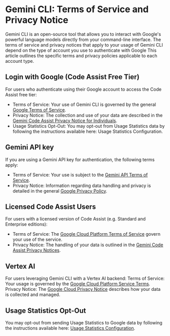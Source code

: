 # Gemini CLI: Terms of Service and Privacy Notice

Gemini CLI is an open-source tool that allows you to interact with Google's powerful language models directly from your command-line interface. The terms of service and privacy notices that apply to your usage of Gemini CLI depend on the type of account you use to authenticate with Google
This article outlines the specific terms and privacy policies applicable to each account type.

## Login with Google (Code Assist Free Tier)

For users who authenticate using their Google account to access the Code Assist free tier:
- Terms of Service: Your use of Gemini CLI is governed by the general [Google Terms of Service](https://policies.google.com/terms?hl=en-US).
- Privacy Notice: The collection and use of your data are described in the [Gemini Code Assist Privacy Notice for Individuals](https://developers.google.com/gemini-code-assist/resources/privacy-notice-gemini-code-assist-individuals).
- Usage Statistics Opt-Out: You may opt-out from Usage Statistics data by following the instructions available here: Usage Statistics Configuration.

## Gemini API key

If you are using a Gemini API key for authentication, the following terms apply:
- Terms of Service: Your use is subject to the [Gemini API Terms of Service](https://ai.google.dev/gemini-api/terms).
- Privacy Notice: Information regarding data handling and privacy is detailed in the general [Google Privacy Policy](https://policies.google.com/privacy).

## Licensed Code Assist Users

For users with a licensed version of Code Assist (e.g. Standard and Enterprise editions):
- Terms of Service: The [Google Cloud Platform Terms of Service](https://cloud.google.com/terms) govern your use of the service.
- Privacy Notice: The handling of your data is outlined in the [Gemini Code Assist Privacy Notices](https://developers.google.com/gemini-code-assist/resources/privacy-notices).

## Vertex AI

For users leveraging Gemini CLI with a Vertex AI backend:
Terms of Service: Your usage is governed by the [Google Cloud Platform Service Terms](https://cloud.google.com/terms/service-terms/).
Privacy Notice: The [Google Cloud Privacy Notice](https://cloud.google.com/terms/cloud-privacy-notice) describes how your data is collected and managed.

## Usage Statistics Opt-Out

You may opt-out from sending Usage Statistics to Google data by following the instructions available here: [Usage Statistics Configuration](./cli/configuration.md#usage-statistics).
